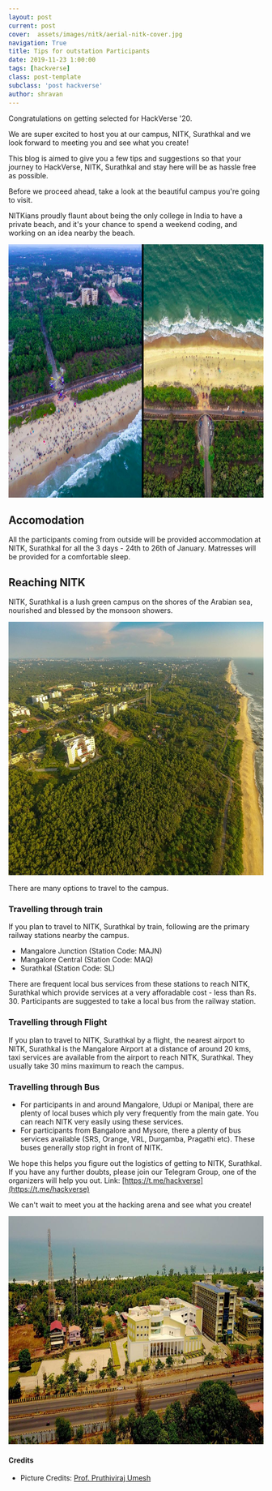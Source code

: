 ```yaml
---
layout: post
current: post
cover:  assets/images/nitk/aerial-nitk-cover.jpg
navigation: True
title: Tips for outstation Participants
date: 2019-11-23 1:00:00
tags: [hackverse]
class: post-template
subclass: 'post hackverse'
author: shravan
---
```


Congratulations on getting selected for HackVerse '20. 

We are super excited to host you at our campus, NITK, Surathkal and we look forward to meeting you and see what you create!

This blog is aimed to give you a few tips and suggestions so that your journey to HackVerse, NITK, Surathkal and stay here will be as hassle free as possible. 

Before we proceed ahead, take a look at the beautiful campus you're going to visit.

NITKians proudly flaunt about being the only college in India to have a private beach, and it's your chance to spend a weekend coding, and working on an idea nearby the beach.

<img src="./assets/images/nitk/collage-beach.jpg" alt="NITK, Surathkal Beach" height="500px" />

## Accomodation

All the participants coming from outside will be provided accommodation at NITK, Surathkal for all the 3 days - 24th to 26th of January. Matresses will be provided for a comfortable sleep.

## Reaching NITK

NITK, Surathkal is a lush green campus on the shores of the Arabian sea, nourished and blessed by the monsoon showers.

<img src="./assets/images/nitk/aerial-nitk.jpg" alt="Green Aerial NITK Surathkal" height="500px">

There are many options to travel to the campus.

### Travelling through train

If you plan to travel to NITK, Surathkal by train, following are the primary railway stations nearby the campus.
 - Mangalore Junction (Station Code: MAJN)
 - Mangalore Central (Station Code: MAQ) 
 - Surathkal (Station Code: SL)

There are frequent local bus services from these stations to reach NITK, Surathkal which provide services at a very afforadable cost - less than Rs. 30. Participants are suggested to take a local bus from the railway station.

### Travelling through Flight

If you plan to travel to NITK, Surathkal by a flight, the nearest airport to NITK, Surathkal is the Mangalore Airport at a distance of around 20 kms, taxi services are available from the airport to reach NITK, Surathkal. They usually take 30 mins maximum to reach the campus.

### Travelling through Bus

- For participants in and around Mangalore, Udupi or Manipal, there are plenty of local buses which ply very frequently from the main gate. You can reach NITK very easily using these services.
- For participants from Bangalore and Mysore, there a plenty of bus services available (SRS, Orange, VRL, Durgamba, Pragathi etc). These buses generally stop right in front of NITK.

We hope this helps you figure out the logistics of getting to NITK, Surathkal. If you have any further doubts, please join our Telegram Group, one of the organizers will help you out. Link: [https://t.me/hackverse](https://t.me/hackverse)

We can't wait to meet you at the hacking arena and see what you create! 

<img src="./assets/images/nitk/lhcc.jpg" alt="LHC-C NITK Surathkal" height="450px">


#### Credits

- Picture Credits: [Prof. Pruthiviraj Umesh](https://appmech.nitk.ac.in/faculty/pruthviraj-u)